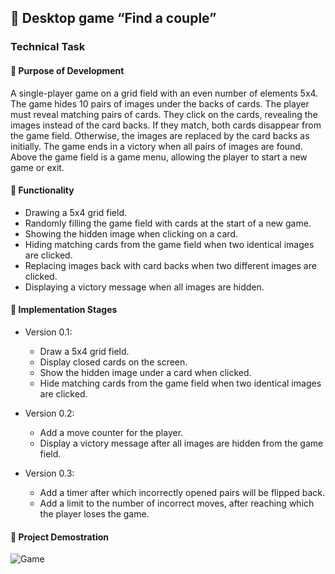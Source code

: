 ## 🎴 Desktop game “Find a couple”

### Technical Task

#### 💟 Purpose of Development

A single-player game on a grid field with an even number of elements 5x4. The game hides 10 pairs of images under the backs of cards. The player must reveal matching pairs of cards. They click on the cards, revealing the images instead of the card backs. If they match, both cards disappear from the game field. Otherwise, the images are replaced by the card backs as initially. The game ends in a victory when all pairs of images are found. Above the game field is a game menu, allowing the player to start a new game or exit.

#### 💟 Functionality

- Drawing a 5x4 grid field.
- Randomly filling the game field with cards at the start of a new game.
- Showing the hidden image when clicking on a card.
- Hiding matching cards from the game field when two identical images are clicked.
- Replacing images back with card backs when two different images are clicked.
- Displaying a victory message when all images are hidden.

#### 💟 Implementation Stages

- Version 0.1:
  - Draw a 5x4 grid field.
  - Display closed cards on the screen.
  - Show the hidden image under a card when clicked.
  - Hide matching cards from the game field when two identical images are clicked.

- Version 0.2:
  - Add a move counter for the player.
  - Display a victory message after all images are hidden from the game field.

- Version 0.3:
  - Add a timer after which incorrectly opened pairs will be flipped back.
  - Add a limit to the number of incorrect moves, after reaching which the player loses the game.

#### 💟 Project Demostration
![Game](https://github.com/user-attachments/assets/74ce103c-79aa-4d5e-8312-6bb05bb7f74f)

